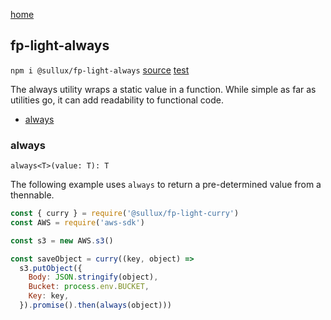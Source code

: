 [home](https://github.com/Sullux/fp-light/blob/master/README.md)

## fp-light-always

`npm i @sullux/fp-light-always`
[source](https://github.com/Sullux/fp-light/blob/master/lib/always/always.js)
[test](https://github.com/Sullux/fp-light/blob/master/lib/always/always.spec.js)

The always utility wraps a static value in a function. While simple as far as utilities go, it can add readability to functional code.

* [always](#always)

### always

`always<T>(value: T): T`

The following example uses `always` to return a pre-determined value from a thennable.

```javascript
const { curry } = require('@sullux/fp-light-curry')
const AWS = require('aws-sdk')

const s3 = new AWS.s3()

const saveObject = curry((key, object) =>
  s3.putObject({
    Body: JSON.stringify(object),
    Bucket: process.env.BUCKET,
    Key: key,
  }).promise().then(always(object)))
```
